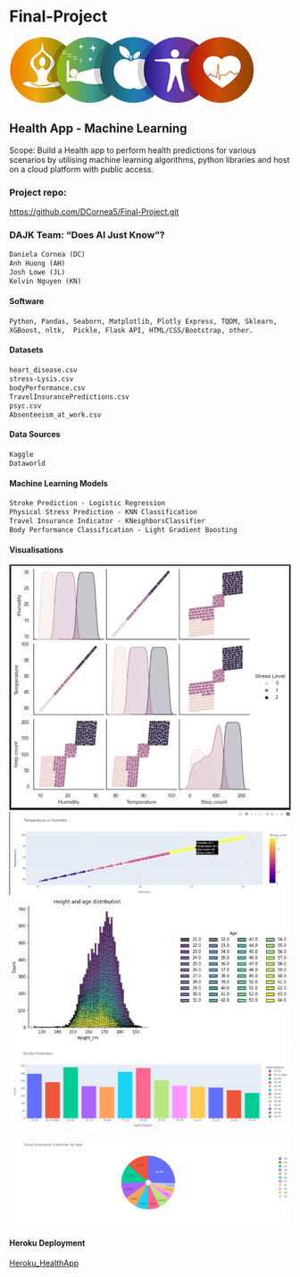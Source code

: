 # Final-Project

![Logo](HealthApp/images/HealthAppLogo.png)  

## Health App - Machine Learning  


Scope: Build a Health app to perform health predictions for various scenarios by utilising machine learning algorithms, python libraries and host on a cloud platform with public access.

### Project repo: 
https://github.com/DCornea5/Final-Project.git

### DAJK Team: “Does AI Just Know”? 
    Daniela Cornea (DC)
    Anh Huong (AH)
    Josh Lowe (JL)
    Kelvin Nguyen (KN)

#### Software
    Python, Pandas, Seaborn, Matplotlib, Plotly Express, TQDM, Sklearn,  
    XGBoost, nltk,  Pickle, Flask API, HTML/CSS/Bootstrap, other.

#### Datasets
    heart_disease.csv  
    stress-Lysis.csv
    bodyPerformance.csv
    TravelInsurancePredictions.csv
    psyc.csv
    Absenteeism_at_work.csv 

#### Data Sources
    Kaggle
    Dataworld

#### Machine Learning Models  
    Stroke Prediction - Logistic Regression 
    Physical Stress Prediction - KNN Classification
    Travel Insurance Indicator - KNeighborsClassifier
    Body Performance Classification - Light Gradient Boosting

#### Visualisations

![Stress_Prediction_Correlations](HealthApp/images/Stress_Prediction_Correlations.PNG)
![Stress_Prediction_Stress_Predication_Temperature_vs_Humidity](HealthApp/images/Stress_Predication_Temperature_vs_Humidity.PNG)
![Body_Performance_Height_Age_Distribution](HealthApp/images/Body_Performance_Height_Age_Distribution_DC_Fig3.png)
![Stroke_Prediction_Age_Category_Count](HealthApp/images/Stroke_Prediction_Age_Category_Count.png)
![Travel_Insurance_Customers_by_Age](HealthApp/images/Travel_Insurance_Customer_by_Age.png)
  

#### Heroku Deployment 
[Heroku_HealthApp](https://health-app-ah.herokuapp.com/index.html)
  

 









